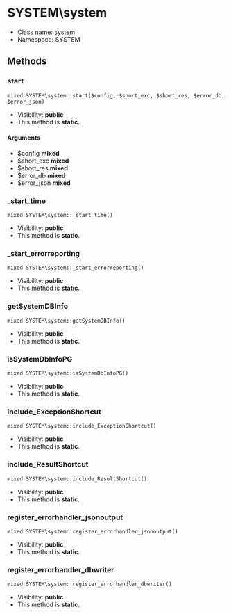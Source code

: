 SYSTEM\system
===============






* Class name: system
* Namespace: SYSTEM







Methods
-------


### start

    mixed SYSTEM\system::start($config, $short_exc, $short_res, $error_db, $error_json)





* Visibility: **public**
* This method is **static**.


#### Arguments
* $config **mixed**
* $short_exc **mixed**
* $short_res **mixed**
* $error_db **mixed**
* $error_json **mixed**



### _start_time

    mixed SYSTEM\system::_start_time()





* Visibility: **public**
* This method is **static**.




### _start_errorreporting

    mixed SYSTEM\system::_start_errorreporting()





* Visibility: **public**
* This method is **static**.




### getSystemDBInfo

    mixed SYSTEM\system::getSystemDBInfo()





* Visibility: **public**
* This method is **static**.




### isSystemDbInfoPG

    mixed SYSTEM\system::isSystemDbInfoPG()





* Visibility: **public**
* This method is **static**.




### include_ExceptionShortcut

    mixed SYSTEM\system::include_ExceptionShortcut()





* Visibility: **public**
* This method is **static**.




### include_ResultShortcut

    mixed SYSTEM\system::include_ResultShortcut()





* Visibility: **public**
* This method is **static**.




### register_errorhandler_jsonoutput

    mixed SYSTEM\system::register_errorhandler_jsonoutput()





* Visibility: **public**
* This method is **static**.




### register_errorhandler_dbwriter

    mixed SYSTEM\system::register_errorhandler_dbwriter()





* Visibility: **public**
* This method is **static**.




